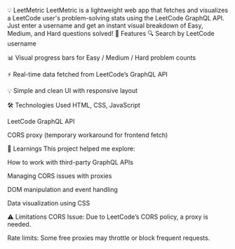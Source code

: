 💡 LeetMetric
LeetMetric is a lightweight web app that fetches and visualizes a LeetCode user's problem-solving stats using the LeetCode GraphQL API. Just enter a username and get an instant visual breakdown of Easy, Medium, and Hard questions solved!
🚀 Features
🔍 Search by LeetCode username

📊 Visual progress bars for Easy / Medium / Hard problem counts

⚡ Real-time data fetched from LeetCode’s GraphQL API

💡 Simple and clean UI with responsive layout

🛠️ Technologies Used
HTML, CSS, JavaScript

LeetCode GraphQL API

CORS proxy (temporary workaround for frontend fetch)

🧠 Learnings
This project helped me explore:

How to work with third-party GraphQL APIs

Managing CORS issues with proxies

DOM manipulation and event handling

Data visualization using CSS

⚠️ Limitations
CORS Issue: Due to LeetCode’s CORS policy, a proxy is needed.

Rate limits: Some free proxies may throttle or block frequent requests.

